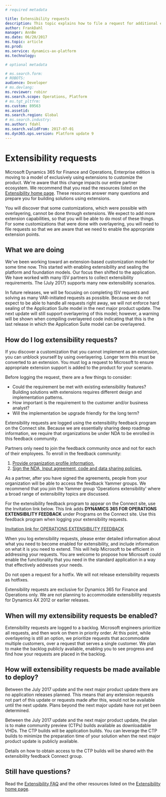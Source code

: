 ```yaml
---
# required metadata

title: Extensibility requests
description: This topic explains how to file a request for additional extension points in Dynamics 365 for Finance and Operations. 
author: FrankDahl
manager: AnnBe
ms.date: 06/20/2017
ms.topic: article
ms.prod: 
ms.service: dynamics-ax-platform
ms.technology: 

# optional metadata

# ms.search.form: 
# ROBOTS: 
audience: Developer
# ms.devlang: 
ms.reviewer: robinr
ms.search.scope: Operations, Platform
# ms.tgt_pltfrm: 
ms.custom: 89563
ms.assetid: 
ms.search.region: Global
# ms.search.industry: 
ms.author: fdahl
ms.search.validFrom: 2017-07-01
ms.dyn365.ops.version: Platform update 9
---
```


# Extensibility requests

Microsoft Dynamics 365 for Finance and Operations, Enterprise edition is moving to a model of exclusively using extensions to customize the product. We're aware that this change impacts our entire partner ecosystem. We recommend that you read the resources listed on the [Extensibility home page](extensibility-home-page.md). These resources answer many questions and prepare you for building solutions using extensions.

You will discover that some customizations, which were possible with overlayering, cannot be done through extensions. We expect to add more extension capabilities, so that you will be able to do most of these things. For some customizations that were done with overlayering, you will need to file requests so that we are aware that we need to enable the appropriate extension points.

## What we are doing
We've been working toward an extension-based customization model for some time now. This started with enabling extensibility and sealing the platform and foundation models. Our focus then shifted to the application. We have worked with many ISV partners to collect extensibility requirements. The (July 2017) supports many new extensibility scenarios.

In future releases, we will be focusing on completing ISV requests and solving as many VAR-initiated requests as possible. Because we do not expect to be able to handle all requests right away, we will not enforce hard sealing of the Application Suite model in the next major product update. The next update will still support overlayering of this model; however, a warning will be shown when compiling overlayered code indicating that this is the last release in which the Application Suite model can be overlayered.

## How do I log extensibility requests?
If you discover a customization that you cannot implement as an extension, you can unblock yourself by using overlayering. Longer term this must be converted to an extension. You must log a request to Microsoft to ensure appropriate extension support is added to the product for your scenario.

Before logging the request, there are a few things to consider:  
- Could the requirement be met with existing extensibility features? Building solutions with extensions requires different design and implementation patterns.
- How important is the requirement to the customer and/or business analyst?  
- Will the implementation be upgrade friendly for the long term?

Extensibility requests are logged using the extensibility feedback program on the Connect site. Because we are essentially sharing deep roadmap information, we require that organizations be under NDA to be enrolled in this feedback community.

Partners only need to join the feedback community once and not for each of their employees. To enroll in the feedback community:

1. [Provide organization profile information.](http://aka.ms/feedbackcommunitynomination)
2. [Sign the NDA, Input agreement, code and data sharing policies.](http://aka.ms/feedbackcommunityagreement)

As a partner, after you have signed the agreements, people from your organization will be able to access the feedback Yammer groups. We recommend that you join the Yammer group 'Operations extensibility' where a broad range of extensibility topics are discussed.

For the extensibility feedback program to appear on the Connect site, use the Invitation link below. This link adds **DYNAMICS 365 FOR OPERATIONS EXTENSIBILITY FEEDBACK** under Programs on the Connect site. Use this feedback program when logging your extensibility requests.

[Invitation link for OPERATIONS EXTENSIBILITY FEEDBACK](https://connect.microsoft.com/site1321/InvitationUse.aspx?ProgramID=9338&InvitationID=EXT-W2TQ-3Y9Y) 

When you log extensibility requests, please enter detailed information about what you need to become enabled for extensibility, and include information on what it is you need to extend. This will help Microsoft to be efficient in addressing your requests. You are  welcome to propose how Microsoft could enable the functionality that you need in the standard application in a way that effectively addresses your needs.

Do not open a request for a hotfix. We will not release extensibility requests as hotfixes.  

Extensibility requests are exclusive for Dynamics 365 for Finance and Operations only. We are not planning to accommodate extensibility requests for Dynamics AX 2012 or earlier releases.

## When will my extensibility requests be enabled?

Extensibility requests are logged to a backlog. Microsoft engineers prioritize all requests, and then work on them in priority order. At this point, while overlayering is still an option, we prioritize requests that accommodate multiple customers, over a request that serves a single customer. We plan to make the backlog publicly available, enabling you to see progress and find how your requests are placed in the backlog.

## How will extensibility requests be made available to deploy?
Between the July 2017 update and the next major product update there are no application releases planned. This means that any extension requests not part of this update or requests made after this, would not be available until the next update. Plans beyond the next major update have not yet been determined.

Between the July 2017 update and the next major product update, the plan is to make community preview (CTPs) builds available as downloadable VHDs. The CTP builds will be application builds. You can leverage the CTP builds to minimize the preparation time of your solution when the next major product update is publicly available.

Details on how to obtain access to the CTP builds will be shared with the extensibility feedback Connect group.

## Still have questions?

Read the [Extensibility FAQ](app-sealing-faq.md) and the other resources listed on the [Extensibility home page](extensibility-home-page.md).

